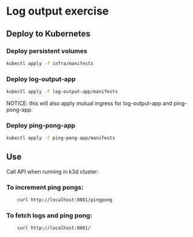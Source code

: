 # Log output exercise

## Deploy to Kubernetes

### Deploy persistent volumes

```bash
kubectl apply -f infra/manifests
```

### Deploy log-output-app

```bash
kubectl apply -f log-output-app/manifests
```

NOTICE: this will also apply mutual ingress for log-output-app and ping-pong-app.

### Deploy ping-pong-app

```bash
kubectl apply -f ping-pong-app/manifests
```

## Use

Call API when running in k3d cluster:

### To increment ping pongs:

```bash
    curl http://localhost:8081/pingpong
```

### To fetch logs and ping pong:

```bash
    curl http://localhost:8081/
```
